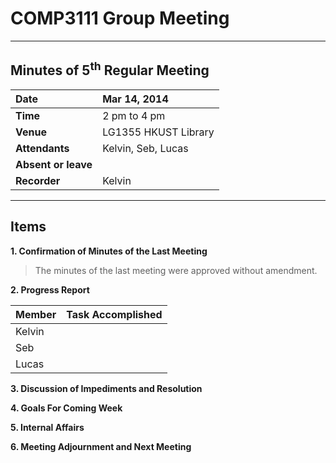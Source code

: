 # COMP3111 Group Meeting #


---


## Minutes of 5<sup>th</sup> Regular Meeting ##

| **Date** | Mar 14, 2014 |
|:---------|:-------------|
| **Time** | 2 pm to 4 pm |
| **Venue** | LG1355 HKUST Library |
| **Attendants** | Kelvin, Seb, Lucas |
| **Absent or leave** |  |
| **Recorder** | Kelvin |


---


## Items ##

**1. Confirmation of Minutes of the Last Meeting**
> The minutes of the last meeting were approved without amendment.

**2. Progress Report**

| **Member** | **Task Accomplished** |
|:-----------|:----------------------|
| Kelvin |  |
| Seb |  |
| Lucas |  |

**3. Discussion of Impediments and Resolution**

**4. Goals For Coming Week**

**5. Internal Affairs**

**6. Meeting Adjournment and Next Meeting**